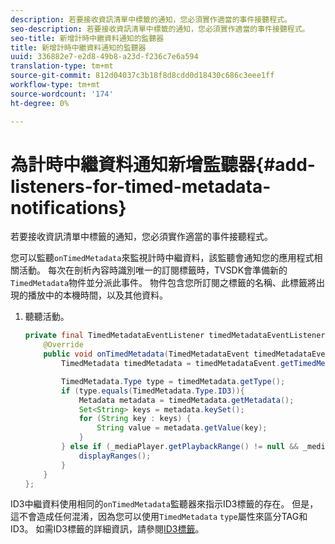 ```yaml
---
description: 若要接收資訊清單中標籤的通知，您必須實作適當的事件接聽程式。
seo-description: 若要接收資訊清單中標籤的通知，您必須實作適當的事件接聽程式。
seo-title: 新增計時中繼資料通知的監聽器
title: 新增計時中繼資料通知的監聽器
uuid: 336882e7-e2d8-49b8-a23d-f236c7e6a594
translation-type: tm+mt
source-git-commit: 812d04037c3b18f8d8cdd0d18430c686c3eee1ff
workflow-type: tm+mt
source-wordcount: '174'
ht-degree: 0%

---
```



# 為計時中繼資料通知新增監聽器{#add-listeners-for-timed-metadata-notifications}

若要接收資訊清單中標籤的通知，您必須實作適當的事件接聽程式。

您可以監聽`onTimedMetadata`來監視計時中繼資料，該監聽會通知您的應用程式相關活動。 每次在剖析內容時識別唯一的訂閱標籤時，TVSDK會準備新的`TimedMetadata`物件並分派此事件。 物件包含您所訂閱之標籤的名稱、此標籤將出現的播放中的本機時間，以及其他資料。

1. 聽聽活動。

   ```java
   private final TimedMetadataEventListener timedMetadataEventListener = new TimedMetadataEventListener() { 
       @Override 
       public void onTimedMetadata(TimedMetadataEvent timedMetadataEvent) { 
           TimedMetadata timedMetadata = timedMetadataEvent.getTimedMetadata(); 
   
           TimedMetadata.Type type = timedMetadata.getType(); 
           if (type.equals(TimedMetadata.Type.ID3)){ 
               Metadata metadata = timedMetadata.getMetadata(); 
               Set<String> keys = metadata.keySet(); 
               for (String key : keys) { 
                   String value = metadata.getValue(key); 
               } 
           } else if (_mediaPlayer.getPlaybackRange() != null && _mediaPlayer.getPlaybackRange().getDuration() > 0) { 
               displayRanges(); 
           } 
       } 
   }; 
   ```

ID3中繼資料使用相同的`onTimedMetadata`監聽器來指示ID3標籤的存在。 但是，這不會造成任何混淆，因為您可以使用`TimedMetadata` `type`屬性來區分TAG和ID3。 如需ID3標籤的詳細資訊，請參閱[ID3標籤](../../content-playback-options/t-psdk-android-2.7-id3-metadata-retrieve.md)。
